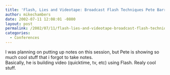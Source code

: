 ```yaml
---
title: 'Flash, Lies and Videotape: Broadcast Flash Techniques Pete Barr-Watson, Pixelfury'
author: mikechambers
date: 2002-07-11 12:08:01 -0800
layout: post
permalink: /2002/07/11/flash-lies-and-videotape-broadcast-flash-techniques-pete-barr-watson-pixelfury/
categories:
  - Conferences
---
```



I was planning on putting up notes on this session, but Pete is showing so much cool stuff that i forgot to take notes.  
Basically, he is building video (quicktime, tv, etc) using Flash. Realy cool stuff.